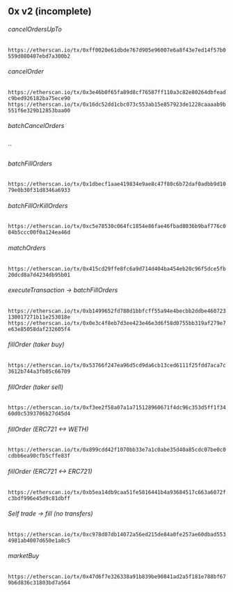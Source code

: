 ## 0x v2 (incomplete)

###### cancelOrdersUpTo
`https://etherscan.io/tx/0xff0020e61dbde767d905e96007e6a8f43e7ed14f57b0559d080407ebd7a300b2`

###### cancelOrder
`https://etherscan.io/tx/0x3e46b0f65fa89d8cf76587ff110a3c82e80264dbfeadc9bed926182ba75ece90`
`https://etherscan.io/tx/0x16dc52dd1cbc073c553ab15e857923de1228caaaab9b551f6e329b12853baa00`

###### batchCancelOrders
``

###### batchFillOrders
`https://etherscan.io/tx/0x1dbecf1aae419834e9ae8c47f80c6b72daf0adbb9d1079e0b30f31d8346a6933`

###### batchFillOrKillOrders
`https://etherscan.io/tx/0xc5e78530c064fc1854e86fae46fbad8036b9baf776c084b5ccc00f0a124ea46d`

###### matchOrders
`https://etherscan.io/tx/0x415cd29ffe8fc6a9d714d404ba454eb20c96f5dce5fb20dcd8a7d4234db95b01`

###### executeTransaction -> batchFillOrders
`https://etherscan.io/tx/0xb1499652fd788d1bbfcff55a94e4becbb2ddbe460723130017271b11e253018e`
`https://etherscan.io/tx/0x0e3c4f8eb7d3ee423e46e3d6f58d0755bb319af279e7e63e85058daf232605f4`

###### fillOrder (taker buy)
`https://etherscan.io/tx/0x53766f247ea96d5cd9da6cb13ced6111f25fdd7aca7c3612b744a3fb05c66709`
###### fillOrder (taker sell)
`https://etherscan.io/tx/0xf3ee2f58a07a1a715128960671f4dc96c353d5ff1f3460d0c5393706b27d45d4`

###### fillOrder (ERC721 <-> WETH)
`https://etherscan.io/tx/0x899cdd42f1070bb33e7a1c0abe35d40a85cdc07be0c0cdbb6ea90cfb5cffe83f`

###### fillOrder (ERC721 <-> ERC721)
`https://etherscan.io/tx/0xb5ea14db9caa51fe5816441b4a93684517c663a6072fc3bdf996e45d9c81dbff`


###### Self trade -> fill (no transfers)
`https://etherscan.io/tx/0xc978d07db14072a56ed215de84a0fe257ae60dbad5534981ab4007d650e1a8c5`

###### marketBuy
`https://etherscan.io/tx/0x47d6f7e326338a91b839be90841ad2a5f181e788bf679b6d836c31803bd7a564`